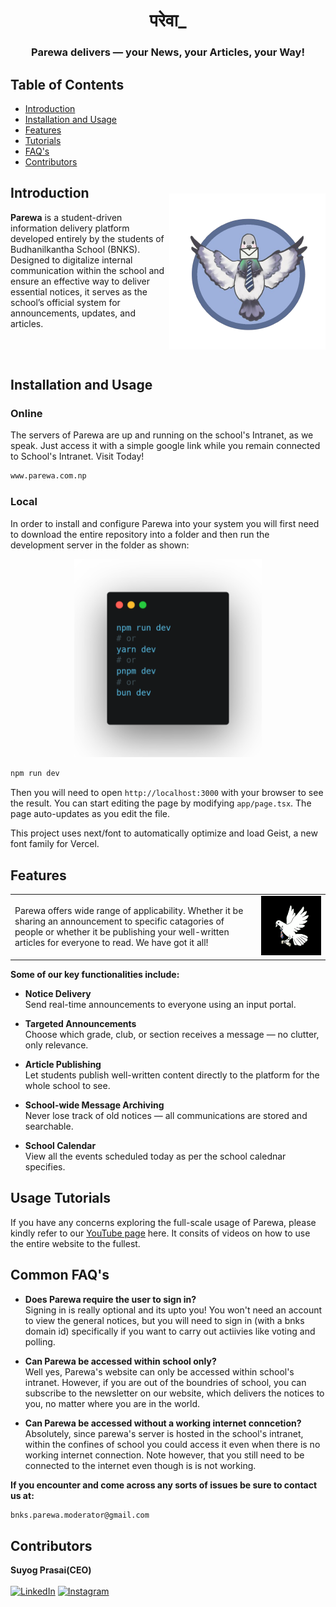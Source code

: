 <h1 className="text-3xl md:text-4xl font-bold font-sans" align="center">परेवा_</h1>
<h3 align="center"><strong>Parewa delivers — your News, your Articles, your Way!</strong></h3>

## Table of Contents
- [Introduction](#introduction)
- [Installation and Usage](#installation-and-usage)
- [Features](#features)
- [Tutorials](#usage-tutorials)
- [FAQ's](#common-faqs)
- [Contributors](#contributors)



## Introduction

<img src="public/Public Images/sexy_parewa-removebg-preview.png" align="right" width="250" alt="Parewa Logo" style="margin-top: -30px;" />

**Parewa** is a student-driven information delivery platform developed entirely by the students of Budhanilkantha School (BNKS).  
Designed to digitalize internal communication within the school and ensure an effective way to deliver essential notices, it serves as the school’s official system for announcements, updates, and articles.

<br><br>

## Installation and Usage


<h3 > Online </h3>
The servers of Parewa are up and running on the school's Intranet, as we speak. Just access it with a simple google link while you remain connected to School's Intranet. Visit Today!
<br>

``` bash
www.parewa.com.np
```
<h3 > Local </h3>
In order to install and configure Parewa into your system you will first need to download the entire repository into a folder and then run the development server in the folder as shown:

<p align="center">
<img src="public/Public Images/carbon (1).png" width="300px"> </p>

``` bash
npm run dev
```

Then you will need to open `http://localhost:3000` with your browser to see the result.
You can start editing the page by modifying `app/page.tsx`. The page auto-updates as you edit the file.

This project uses next/font to automatically optimize and load Geist, a new font family for Vercel.

## Features

<table>
  <tr>
    <td style="padding-right: 20px;">
      <p>
       Parewa offers wide range of applicability. Whether it be sharing an announcement to specific catagories of people or whether it be publishing your well-written articles for everyone to read. We have got it all!
      </p>
    </td>
    <td>
      <img src="public/Public Images/504639516_1055763299327840_5106628068511268479_n.gif" alt="Parewa Logo" width="450" />
    </td>
  </tr>
</table>

**Some of our key functionalities include:**

- **Notice Delivery**  
  Send real-time announcements to everyone using an input portal.

- **Targeted Announcements**  
  Choose which grade, club, or section receives a message — no clutter, only relevance.

- **Article Publishing**  
  Let students publish well-written content directly to the platform for the whole school to see.

- **School-wide Message Archiving**  
  Never lose track of old notices — all communications are stored and searchable.

 - **School Calendar** <br>
   View all the events scheduled today as per the school calednar specifies. 

## Usage Tutorials
If you have any concerns exploring the full-scale usage of Parewa, please kindly refer to our [YouTube page](https://www.youtube.com/your-channel-url) here. 
It consits of videos on how to use the entire website to the fullest. 


## Common FAQ's

- **Does Parewa require the user to sign in?** <br>
Signing in is really optional and its upto you! You won't need an account to view the general notices, but you will need to sign in (with a bnks domain id) specifically if you want to carry out actiivies like voting and polling.

- **Can Parewa be accessed within school only?**<br>
Well yes, Parewa's website can only be accessed within school's intranet. However, if you are out of the boundries of school, you can subscribe to the newsletter on our website, which delivers the notices to you, no matter where you are in the world. 

- **Can Parewa be accessed without a working internet conncetion?**<br>
Absolutely, since parewa's server is hosted in the school's intranet, within the confines of school you could access it even when there is no working internet connection. Note however, that you still need to be connected to the internet even though is is not working.

**If you encounter and come across any sorts of issues be sure to contact us at:**
```bash
bnks.parewa.moderator@gmail.com
```
## Contributors

**Suyog Prasai(CEO)** <br><br>
[![LinkedIn](https://img.icons8.com/color/24/000000/linkedin.png)](https://www.linkedin.com/in/suyogprasai/)
[![Instagram](https://img.icons8.com/color/24/000000/instagram-new.png)](https://www.instagram.com/suyog_prasai/)


